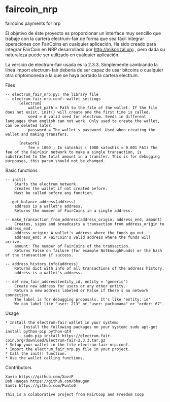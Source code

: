 # faircoin_nrp
faircoins payments for nrp

El objetivo de éste proyecto es proporcionar un interface muy sencillo que trabaje con la cartera electrum-fair de forma que sea fácil integrar operaciones con FairCoins en cualquier aplicación. Ha sido creado para integrar FairCoin en NRP desarrollado por http://mikorizal.org , pero dada su naturaleza puede ser utilizado en cualquier aplicación.

La versión de electrum-fair usada es la 2.3.3. Simplemente cambiando la línea import electrum-fair debería de ser capaz de usar bitcoins o cualquier otra criptomoneda a la que se haya portado la cartera electrum.

Files

    -- electrum_fair_nrp.py: The library file
    -- electrum-fair-nrp.conf: wallet settings
          [electrum]
              wallet_path = Path to the file of the wallet. If the file does not exist, init() will create one the first time is called.
              seed = A valid seed for electrum. Seeds in different languages than english can not work. Only used to create the wallet, can be deleted later.
              password = The wallet's password. Used when creating the wallet and making transfers.

          [network]
              fee = 1000 ; In satoshis ( 1000 satoshis = 0.001 FAI) The fee of the FairCoin network to make a single transaction, is substracted to the total amount in a transfer. This is for debugging purpouses, this param should not be changed.

Basic functions

    -- init()
        Starts the electrum network.
        Creates the wallet if not created before. 
        Must be called before any function.

    -- get_balance_address(address)
        address is a wallet's address.
        Returns the number of FairCoins in a single address.

    -- make_transaction_from_address(address_origin, address_end, amount)
        Creates, signs and broadcasts a transaction from address_origin to address_end.
        address_origin: A wallet's address where the funds go out.
        address_end: A FairCoin's valid address where the funds will arrive.
        amount: The number of FairCoins of the transaction.
        Returns False on failure (for example NotEnoughFunds) or the hash of the transaction if success.

    -- address_history_info(address)
        Returns dict with info of all transactions of the address history.
        address is a wallet's address.

    -- def new_fair_address(entity_id, entity = 'generic')
        Create new address for users or any other entity. 
        Return a new address labeled or False if there's no network connection. 
        The label is for debugging proposals. It's like 'entity: id'
        We can label like "user: 213" or "user: pachamama" or "order: 67".

Usage

    * Install the electrum-fair wallet in your system:
          - Install the following packages on your system: sudo apt-get install python-pip python-qt4
          - sudo pip install https://electrum.fair-coin.org/download/Electrum-fair-2.3.3.tar.gz
    * Setup your wallet in the file electrum-fair-nrp.conf.
    * Import the electrum_fair_nrp.py file in your project.
    * Call the init() function.
    * Use the wallet calling functions. 

Contributors

    Xavip https://github.com/XaviP
    Bob Haugen https://github.com/bhaugen
    Santi https://github.com/Punto0

    This is a colaborative project from FairCoop and Freedom Coop
